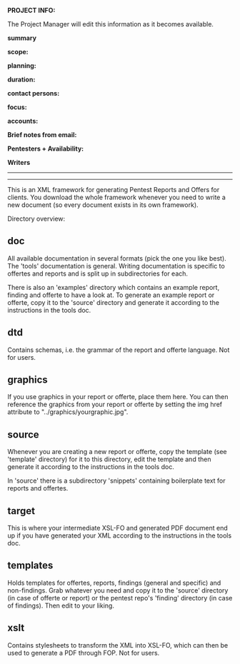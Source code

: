 
**PROJECT INFO:**

The Project Manager will edit this information as it becomes available.

**summary**

**scope:** 

**planning:**

**duration:** 

**contact persons:** 

**focus:**

**accounts:**

**Brief notes from email:** 


**Pentesters + Availability:**


**Writers**


-----

-----

This is an XML framework for generating Pentest Reports and Offers for clients. You download the whole framework whenever you need to write a new document (so every document exists in its own framework).

Directory overview:

doc
---

All available documentation in several formats (pick the one you like best). The 'tools' documentation is general. Writing documentation is specific to offertes and reports and is split up in subdirectories for each.

There is also an 'examples' directory which contains an example report, finding and offerte to have a look at. To generate an example report or offerte, copy it to the 'source' directory and generate it according to the instructions in the tools doc.

dtd
---

Contains schemas, i.e. the grammar of the report and offerte language. Not for users.

graphics
--------

If you use graphics in your report or offerte, place them here. You can then reference the graphics from your report or offerte by setting the img href attribute to "../graphics/yourgraphic.jpg".

source
------

Whenever you are creating a new report or offerte, copy the template (see 'template' directory) for it to this directory, edit the template and then generate it according to the instructions in the tools doc.

In 'source' there is a subdirectory 'snippets' containing boilerplate text for reports and offertes.

target
------

This is where your intermediate XSL-FO and generated PDF document end up if you have generated your XML according to the instructions in the tools doc.

templates
---------

Holds templates for offertes, reports, findings (general and specific) and non-findings. Grab whatever you need and copy it to the 'source' directory (in case of offerte or report) or the pentest repo's 'finding' directory (in case of findings). Then edit to your liking.

xslt
----

Contains stylesheets to transform the XML into XSL-FO, which can then be used to generate a PDF through FOP. Not for users.